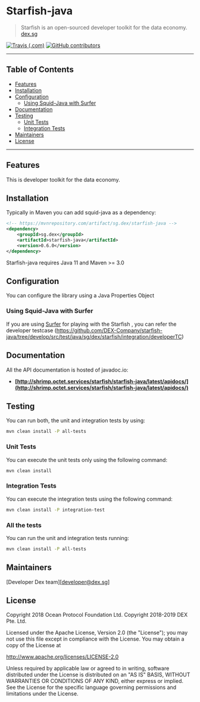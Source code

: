 # Starfish-java

> Starfish is an open-sourced developer toolkit for the data economy.
> [dex.sg](https://dex.sg)

[![Travis (.com)](https://img.shields.io/travis/com/DEX-Company/starfish-java.svg)](https://travis-ci.com/DEX-Company/starfish-java)
[![GitHub contributors](https://img.shields.io/github/contributors/DEX-Company/starfish-java.svg)](https://github.com/DEX-Company/starfish-java/graphs/contributors)

---
## Table of Contents

* [Features](#features)
* [Installation](#installation)
* [Configuration](#configuration)
  * [Using Squid-Java with Surfer](#using-squid-java-with-surfer)
* [Documentation](#documentation)
* [Testing](#testing)
  * [Unit Tests](#unit-tests)
  * [Integration Tests](#integration-tests)
* [Maintainers](#Maintainers)
* [License](#license)

---

## Features

This is developer toolkit for the data economy.


## Installation

Typically in Maven you can add squid-java as a dependency:

```xml
<!-- https://mvnrepository.com/artifact/sg.dex/starfish-java -->
<dependency>
    <groupId>sg.dex</groupId>
    <artifactId>starfish-java</artifactId>
    <version>0.6.0</version>
</dependency>

```

Starfish-java requires Java 11 and Maven >= 3.0

## Configuration

You can configure the library using a Java Properties Object

### Using Squid-Java with Surfer

If you are using [Surfer](https://github.com/DEX-Company/surfer/) for playing with the Starfish , you can refer the developer testcase (https://github.com/DEX-Company/starfish-java/tree/develop/src/test/java/sg/dex/starfish/integration/developerTC)

## Documentation

All the API documentation is hosted of javadoc.io:

- **[http://shrimp.octet.services/starfish/starfish-java/latest/apidocs/](http://shrimp.octet.services/starfish/starfish-java/latest/apidocs/)**


## Testing

You can run both, the unit and integration tests by using:

```bash
mvn clean install -P all-tests
```

### Unit Tests

You can execute the unit tests only using the following command:

```bash
mvn clean install
```

### Integration Tests

You can execute the integration tests using the following command:

```bash
mvn clean install -P integration-test
```

### All the tests

You can run the unit and integration tests running:

```bash
mvn clean install -P all-tests
```

## Maintainers

 [Developer Dex team][developer@dex.sg]

## License

Copyright 2018 Ocean Protocol Foundation Ltd.
Copyright 2018-2019 DEX Pte. Ltd.

Licensed under the Apache License, Version 2.0 (the "License");
you may not use this file except in compliance with the License.
You may obtain a copy of the License at

   http://www.apache.org/licenses/LICENSE-2.0

Unless required by applicable law or agreed to in writing, software
distributed under the License is distributed on an "AS IS" BASIS,
WITHOUT WARRANTIES OR CONDITIONS OF ANY KIND, either express or implied.
See the License for the specific language governing permissions and
limitations under the License.

[1]: http://www.apache.org/licenses/LICENSE-2.0
[2]: https://www.dex.sg/
[3]: https://github.com/DEX-Company/starfish-java
[4]: https://travis-ci.com/DEX-Company/starfish-java

